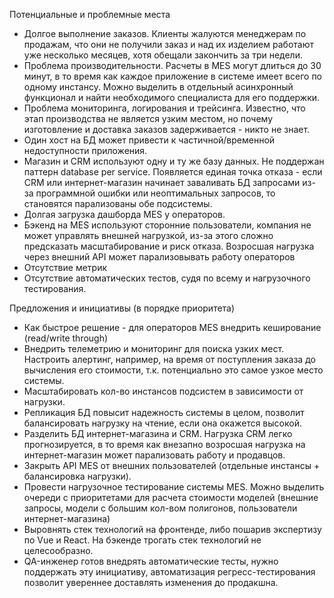 Потенциальные и проблемные места

* Долгое выполнение заказов. Клиенты жалуются менеджерам по продажам, что они не получили заказ и над их изделием работают уже несколько месяцев, хотя обещали закончить за три недели. 
* Проблема производительности. Расчеты в MES могут длиться до 30 минут, в то время как каждое приложение в системе имеет всего по одному инстансу. Можно выделить в отдельный асинхронный функционал и найти необходимого специалиста для его поддержки.
* Проблема мониторинга, логирования и трейсинга. Известно, что этап производства не является узким местом, но почему изготовление и доставка заказов задерживается - никто не знает.
* Один хост на БД может привести к частичной/временной недоступности приложения.
* Магазин и CRM используют одну и ту же базу данных. Не поддержан паттерн database per service. Появляется единая точка отказа - если CRM или интернет-магазин начинает заваливать БД запросами из-за программной ошибки или неоптимальных запросов, то становятся парализованы обе подсистемы.
* Долгая загрузка дашборда MES у операторов. 
* Бэкенд на MES используют сторонние пользователи, компания не может управлять внешней нагрузкой, из-за этого сложно предсказать масштабирование и риск отказа. Возросшая нагрузка через внешний API может парализовывать работу операторов
* Отсутствие метрик
* Отсутствие автоматических тестов, судя по всему и нагрузочного тестирования.



Предложения и инициативы (в порядке приоритета)

* Как быстрое решение - для операторов MES внедрить кеширование (read/write through)
* Внедрить телеметрию и мониторинг для поиска узких мест. Настроить алертинг, например, на время от поступления заказа до вычисления его стоимости, т.к. потенциально это самое узкое место системы.
* Масштабировать кол-во инстансов подсистем в зависимости от нагрузки.
* Репликация БД повысит надежность системы в целом, позволит балансировать нагрузку на чтение, если она окажется высокой. 
* Разделить БД интернет-магазина и CRM. Нагрузка CRM легко прогнозируется, в то время как внезапно возросшая нагрузка на интернет-магазин может парализовать работу и продавцов.
* Закрыть API MES от внешних пользователей (отдельные инстансы + балансировка нагрузки).
* Провести нагрузочное тестирование системы MES. Можно выделить очереди с приоритетами для расчета стоимости моделей (внешние запросы, модели с большим кол-вом полигонов, пользователи интернет-магазина)
* Выровнять стек технологий на фронтенде, либо пошарив экспертизу по Vue и React. На бэкенде трогать стек технологий не целесообразно.
* QA-инженер готов внедрять автоматические тесты, нужно поддержать эту инициативу, автоматизация регресс-тестирования позволит увереннее доставлять изменения до продакшна.